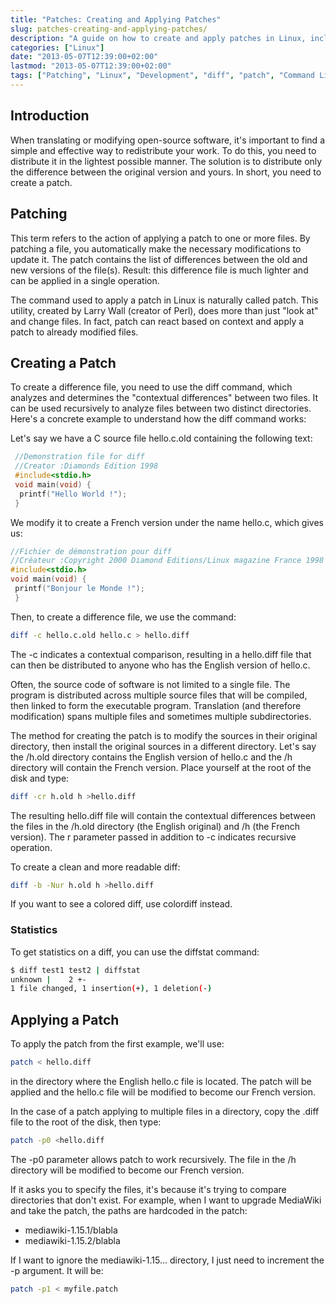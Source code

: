 ```yaml
---
title: "Patches: Creating and Applying Patches"
slug: patches-creating-and-applying-patches/
description: "A guide on how to create and apply patches in Linux, including the use of diff and patch commands for file modification tracking and distribution."
categories: ["Linux"]
date: "2013-05-07T12:39:00+02:00"
lastmod: "2013-05-07T12:39:00+02:00"
tags: ["Patching", "Linux", "Development", "diff", "patch", "Command Line"]
---
```


## Introduction

When translating or modifying open-source software, it's important to find a simple and effective way to redistribute your work. To do this, you need to distribute it in the lightest possible manner. The solution is to distribute only the difference between the original version and yours. In short, you need to create a patch.

## Patching

This term refers to the action of applying a patch to one or more files. By patching a file, you automatically make the necessary modifications to update it. The patch contains the list of differences between the old and new versions of the file(s). Result: this difference file is much lighter and can be applied in a single operation.

The command used to apply a patch in Linux is naturally called patch. This utility, created by Larry Wall (creator of Perl), does more than just "look at" and change files. In fact, patch can react based on context and apply a patch to already modified files.

## Creating a Patch

To create a difference file, you need to use the diff command, which analyzes and determines the "contextual differences" between two files. It can be used recursively to analyze files between two distinct directories. Here's a concrete example to understand how the diff command works:

Let's say we have a C source file hello.c.old containing the following text:

```c
 //Demonstration file for diff
 //Creator :Diamonds Edition 1998
 #include<stdio.h>
 void main(void) {
  printf("Hello World !");
 }
```

We modify it to create a French version under the name hello.c, which gives us:

```c
//Fichier de démonstration pour diff
//Créateur :Copyright 2000 Diamond Editions/Linux magazine France 1998
#include<stdio.h>
void main(void) {
 printf("Bonjour le Monde !");
 }
```

Then, to create a difference file, we use the command:

```bash
diff -c hello.c.old hello.c > hello.diff
```

The -c indicates a contextual comparison, resulting in a hello.diff file that can then be distributed to anyone who has the English version of hello.c.

Often, the source code of software is not limited to a single file. The program is distributed across multiple source files that will be compiled, then linked to form the executable program. Translation (and therefore modification) spans multiple files and sometimes multiple subdirectories.

The method for creating the patch is to modify the sources in their original directory, then install the original sources in a different directory. Let's say the /h.old directory contains the English version of hello.c and the /h directory will contain the French version. Place yourself at the root of the disk and type:

```bash
diff -cr h.old h >hello.diff
```

The resulting hello.diff file will contain the contextual differences between the files in the /h.old directory (the English original) and /h (the French version). The r parameter passed in addition to -c indicates recursive operation.

To create a clean and more readable diff:

```bash
diff -b -Nur h.old h >hello.diff
```

If you want to see a colored diff, use colordiff instead.

### Statistics

To get statistics on a diff, you can use the diffstat command:

```bash
$ diff test1 test2 | diffstat
unknown |    2 +-
1 file changed, 1 insertion(+), 1 deletion(-)
```

## Applying a Patch

To apply the patch from the first example, we'll use:

```bash
patch < hello.diff
```

in the directory where the English hello.c file is located. The patch will be applied and the hello.c file will be modified to become our French version.

In the case of a patch applying to multiple files in a directory, copy the .diff file to the root of the disk, then type:

```bash
patch -p0 <hello.diff
```

The -p0 parameter allows patch to work recursively. The file in the /h directory will be modified to become our French version.

If it asks you to specify the files, it's because it's trying to compare directories that don't exist. For example, when I want to upgrade MediaWiki and take the patch, the paths are hardcoded in the patch:

* mediawiki-1.15.1/blabla
* mediawiki-1.15.2/blabla

If I want to ignore the mediawiki-1.15... directory, I just need to increment the -p argument. It will be:

```bash
patch -p1 < myfile.patch
```
